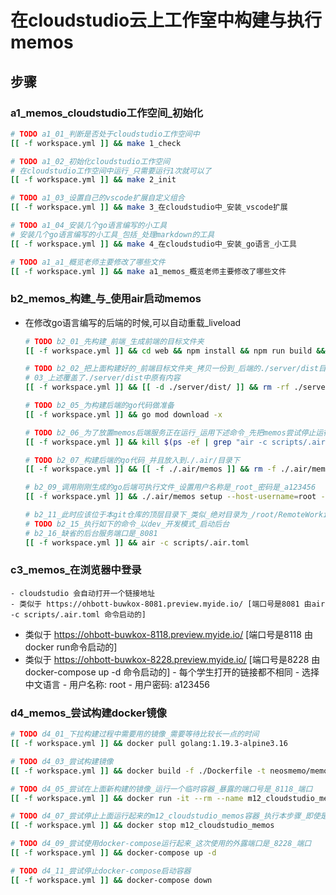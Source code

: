 # 在cloudstudio云上工作室中构建与执行memos

## 步骤

### a1_memos_cloudstudio工作空间_初始化

   ```bash
   # TODO a1_01_判断是否处于cloudstudio工作空间中
   [[ -f workspace.yml ]] && make 1_check
   ```

   ```bash
   # TODO a1_02_初始化cloudstudio工作空间
   # 在cloudstudio工作空间中运行_只需要运行1次就可以了
   [[ -f workspace.yml ]] && make 2_init
   ```

   ```bash
   # TODO a1_03_设置自己的vscode扩展自定义组合
   [[ -f workspace.yml ]] && make 3_在cloudstudio中_安装_vscode扩展
   ```

   ```bash
   # TODO a1_04_安装几个go语言编写的小工具
   # 安装几个go语言编写的小工具_包括_处理markdown的工具
   [[ -f workspace.yml ]] && make 4_在cloudstudio中_安装_go语言_小工具
   ```

   ```bash
   # TODO a1_a1_概览老师主要修改了哪些文件
   [[ -f workspace.yml ]] && make a1_memos_概览老师主要修改了哪些文件
   ```

### b2_memos_构建_与_使用air启动memos
- 在修改go语言编写的后端的时候,可以自动重载_liveload

   ```bash
   # TODO b2_01_先构建_前端_生成前端的目标文件夹
   [[ -f workspace.yml ]] && cd web && npm install && npm run build && touch ./dist/02_web构建时间_$(date '+%Y-%m-%d日_%H:%M:%S秒').md && ls -lah ./dist && cd ..
   ```

   ```bash
   # TODO b2_02_把上面构建好的_前端目标文件夹_拷贝一份到_后端的./server/dist目录下
   # 03_上述覆盖了./server/dist中原有内容
   [[ -f workspace.yml ]] && [[ -d ./server/dist/ ]] && rm -rf ./server/dist/ && cp -r ./web/dist/ ./server/ && touch ./server/dist/03_从web前端dist拷贝时间_$(date '+%Y-%m-%d日_%H:%M:%S秒').md && ls -lah ./server/dist/
   ```

   ```bash
   # TODO b2_05_为构建后端的go代码做准备
   [[ -f workspace.yml ]] && go mod download -x
   ```

   ```bash
   # TODO b2_06_为了放置memos后端服务正在运行_运用下述命令_先把memos尝试停止运行_真实查找的是_"air -c scripts/.air.toml"
   [[ -f workspace.yml ]] && kill $(ps -ef | grep "air -c scripts/.air.toml" | grep -v grep | awk '{print $2}')
   ```

   ```bash
   # TODO b2_07_构建后端的go代码_并且放入到./.air/目录下
   [[ -f workspace.yml ]] && [[ -f ./.air/memos ]] && rm -f ./.air/memos && go build -o ./.air/memos ./main.go && touch ./.air/07_go_build_memos_构建时间_$(date '+%Y-%m-%d日_%H:%M:%S秒').md && ls -lah ./.air
   ```

   ```bash
   # b2_09_调用刚刚生成的go后端可执行文件_设置用户名称是_root_密码是_a123456
   [[ -f workspace.yml ]] && ./.air/memos setup --host-username=root --host-password=a123456 --mode dev
   ```

   ```bash
   # b2_11_此时应该位于本git仓库的顶层目录下_类似_绝对目录为_/root/RemoteWorking/22.wmsrc_memos
   # TODO b2_15_执行如下的命令_以dev_开发模式_启动后台
   # b2_16_缺省的后台服务端口是_8081
   [[ -f workspace.yml ]] && air -c scripts/.air.toml
   ```

### c3_memos_在浏览器中登录
	- cloudstudio 会自动打开一个链接地址
	- 类似于 https://ohbott-buwkox-8081.preview.myide.io/ [端口号是8081 由air -c scripts/.air.toml 命令启动的]
   - 类似于 https://ohbott-buwkox-8118.preview.myide.io/ [端口号是8118 由docker run命令启动的]
   - 类似于 https://ohbott-buwkox-8228.preview.myide.io/ [端口号是8228 由docker-compose up -d 命令启动的]
	- 每个学生打开的链接都不相同
	- 选择中文语言
	- 用户名称: root
	- 用户密码: a123456

### d4_memos_尝试构建docker镜像
   ```bash
   # TODO d4_01_下拉构建过程中需要用的镜像_需要等待比较长一点的时间
   [[ -f workspace.yml ]] && docker pull golang:1.19.3-alpine3.16
   ```

   ```bash
   # TODO d4_03_尝试构建镜像
   [[ -f workspace.yml ]] && docker build -f ./Dockerfile -t neosmemo/memos:latest .
   ```

   ```bash
   # TODO d4_05_尝试在上面新构建的镜像_运行一个临时容器_暴露的端口号是_8118_端口
   [[ -f workspace.yml ]] && docker run -it --rm --name m12_cloudstudio_memos -p 8118:8118 neosmemo/memos:latest
   ```

   ```bash
   # TODO d4_07_尝试停止上面运行起来的m12_cloudstudio_memos容器_执行本步骤_即使是出现错误_也没有问题_可以继续进行
   [[ -f workspace.yml ]] && docker stop m12_cloudstudio_memos
   ```

   ```bash
   # TODO d4_09_尝试使用docker-compose运行起来_这次使用的外露端口是_8228_端口
   [[ -f workspace.yml ]] && docker-compose up -d
   ```

   ```bash
   # TODO d4_11_尝试停止docker-compose启动容器
   [[ -f workspace.yml ]] && docker-compose down
   ```
